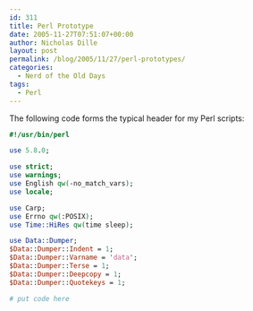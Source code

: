 ```yaml
---
id: 311
title: Perl Prototype
date: 2005-11-27T07:51:07+00:00
author: Nicholas Dille
layout: post
permalink: /blog/2005/11/27/perl-prototypes/
categories:
  - Nerd of the Old Days
tags:
  - Perl
---
```

The following code forms the typical header for my Perl scripts:<!--more-->

```perl
#!/usr/bin/perl

use 5.8.0;

use strict;
use warnings;
use English qw(-no_match_vars);
use locale;

use Carp;
use Errno qw(:POSIX);
use Time::HiRes qw(time sleep);

use Data::Dumper;
$Data::Dumper::Indent = 1;
$Data::Dumper::Varname = 'data';
$Data::Dumper::Terse = 1;
$Data::Dumper::Deepcopy = 1;
$Data::Dumper::Quotekeys = 1;

# put code here
```